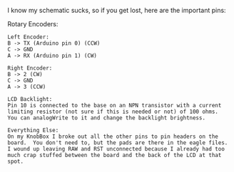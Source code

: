 I know my schematic sucks, so if you get lost, here are the important pins:

 Rotary Encoders:
 
	Left Encoder:
	B -> TX (Arduino pin 0) (CCW)
	C -> GND
	A -> RX (Arduino pin 1) (CW)
	
	Right Encoder:
	B -> 2 (CW)
	C -> GND
	A -> 3 (CCW)
	
	LCD Backlight:
	Pin 10 is connected to the base on an NPN transistor with a current limiting resistor (not sure if this is needed or not) of 100 ohms.
	You can analogWrite to it and change the backlight brightness.
	
	Everything Else:
	On my KnobBox I broke out all the other pins to pin headers on the board.  You don't need to, but the pads are there in the eagle files.
	I wound up leaving RAW and RST unconnected because I already had too much crap stuffed between the board and the back of the LCD at that spot.
